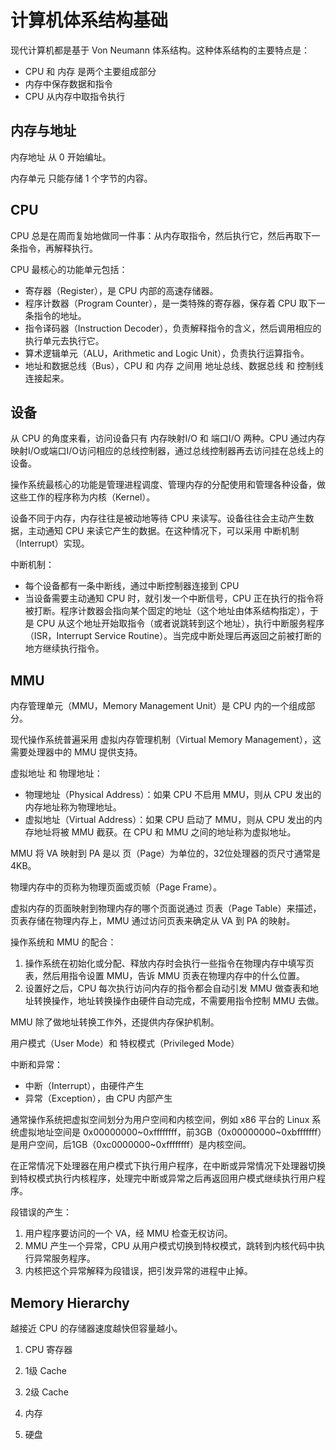 # 计算机体系结构基础

现代计算机都是基于 Von Neumann 体系结构。这种体系结构的主要特点是：
- CPU 和 内存 是两个主要组成部分
- 内存中保存数据和指令
- CPU 从内存中取指令执行

## 内存与地址

内存地址 从 0 开始编址。

内存单元 只能存储 1 个字节的内容。

## CPU

CPU 总是在周而复始地做同一件事：从内存取指令，然后执行它，然后再取下一条指令，再解释执行。

CPU 最核心的功能单元包括：
- 寄存器（Register），是 CPU 内部的高速存储器。
- 程序计数器（Program Counter），是一类特殊的寄存器，保存着 CPU 取下一条指令的地址。
- 指令译码器（Instruction Decoder），负责解释指令的含义，然后调用相应的执行单元去执行它。
- 算术逻辑单元（ALU，Arithmetic and Logic Unit），负责执行运算指令。
- 地址和数据总线（Bus），CPU 和 内存 之间用 地址总线、数据总线 和 控制线 连接起来。

## 设备

从 CPU 的角度来看，访问设备只有 内存映射I/O 和 端口I/O 两种。CPU 通过内存映射I/O或端口I/O访问相应的总线控制器，通过总线控制器再去访问挂在总线上的设备。

操作系统最核心的功能是管理进程调度、管理内存的分配使用和管理各种设备，做这些工作的程序称为内核（Kernel）。

设备不同于内存，内存往往是被动地等待 CPU 来读写。设备往往会主动产生数据，主动通知 CPU 来读它产生的数据。在这种情况下，可以采用 中断机制（Interrupt）实现。

中断机制：
- 每个设备都有一条中断线，通过中断控制器连接到 CPU
- 当设备需要主动通知 CPU 时，就引发一个中断信号，CPU 正在执行的指令将被打断。程序计数器会指向某个固定的地址（这个地址由体系结构指定），于是 CPU 从这个地址开始取指令（或者说跳转到这个地址），执行中断服务程序（ISR，Interrupt Service Routine）。当完成中断处理后再返回之前被打断的地方继续执行指令。

## MMU

内存管理单元（MMU，Memory Management Unit）是 CPU 内的一个组成部分。

现代操作系统普遍采用 虚拟内存管理机制（Virtual Memory Management），这需要处理器中的 MMU 提供支持。

虚拟地址 和 物理地址：
- 物理地址（Physical Address）：如果 CPU 不启用 MMU，则从 CPU 发出的内存地址称为物理地址。
- 虚拟地址（Virtual Address）：如果 CPU 启动了 MMU，则从 CPU 发出的内存地址将被 MMU 截获。在 CPU 和 MMU 之间的地址称为虚拟地址。

MMU 将 VA 映射到 PA 是以 页（Page）为单位的，32位处理器的页尺寸通常是 4KB。

物理内存中的页称为物理页面或页帧（Page Frame）。

虚拟内存的页面映射到物理内存的哪个页面说通过 页表（Page Table）来描述，页表存储在物理内存上，MMU 通过访问页表来确定从 VA 到 PA 的映射。

操作系统和 MMU 的配合：
1. 操作系统在初始化或分配、释放内存时会执行一些指令在物理内存中填写页表，然后用指令设置 MMU，告诉 MMU 页表在物理内存中的什么位置。
2. 设置好之后，CPU 每次执行访问内存的指令都会自动引发 MMU 做查表和地址转换操作，地址转换操作由硬件自动完成，不需要用指令控制 MMU 去做。

MMU 除了做地址转换工作外，还提供内存保护机制。

用户模式（User Mode）和 特权模式（Privileged Mode）

中断和异常：
- 中断（Interrupt），由硬件产生
- 异常（Exception），由 CPU 内部产生

通常操作系统把虚拟空间划分为用户空间和内核空间，例如 x86 平台的 Linux 系统虚拟地址空间是 0x00000000~0xffffffff，前3GB（0x00000000~0xbfffffff）是用户空间，后1GB（0xc0000000~0xffffffff）是内核空间。

在正常情况下处理器在用户模式下执行用户程序，在中断或异常情况下处理器切换到特权模式执行内核程序，处理完中断或异常之后再返回用户模式继续执行用户程序。

段错误的产生：
1. 用户程序要访问的一个 VA，经 MMU 检查无权访问。
2. MMU 产生一个异常，CPU 从用户模式切换到特权模式，跳转到内核代码中执行异常服务程序。
3. 内核把这个异常解释为段错误，把引发异常的进程中止掉。

## Memory Hierarchy

越接近 CPU 的存储器速度越快但容量越小。

1. CPU 寄存器

2. 1级 Cache

3. 2级 Cache

4. 内存

5. 硬盘
